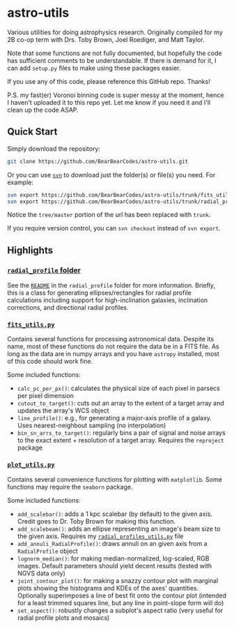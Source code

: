 # astro-utils

Various utilities for doing astrophysics research. Originally compiled for my 2B co-op
term with Drs. Toby Brown, Joel Roediger, and Matt Taylor.

Note that some functions are not fully documented, but hopefully the code has sufficient
comments to be understandable. If there is demand for it, I can add `setup.py` files to
make using these packages easier.

If you use any of this code, please reference this GitHub repo. Thanks!

P.S. my fast(er) Voronoi binning code is super messy at the moment, hence I haven't
uploaded it to this repo yet. Let me know if you need it and I'll clean up the code ASAP.

## Quick Start

Simply download the repository:

```bash
git clone https://github.com/BearBearCodes/astro-utils.git
```

Or you can use [`svn`](https://subversion.apache.org/) to download just the folder(s) or
file(s) you need. For example:

```bash
svn export https://github.com/BearBearCodes/astro-utils/trunk/fits_utils.py
svn export https://github.com/BearBearCodes/astro-utils/trunk/radial_profile/
```

Notice the `tree/master` portion of the url has been replaced with `trunk`.

If you require version control, you can `svn checkout` instead of `svn export`.

## Highlights

### [`radial_profile` folder](radial_profile/)

See the [`README`](radial_profile/README_radial_profile.md) in the `radial_profile` folder
for more information. Briefly, this is a class for generating ellipses/rectangles for
radial profile calculations including support for high-inclination galaxies, inclination
corrections, and directional radial profiles.

### [`fits_utils.py`](fits_utils.py)

Contains several functions for processing astronomical data. Despite its name, most of
these functions do not require the data be in a FITS file. As long as the data are in
numpy arrays and you have `astropy` installed, most of this code should work fine.

Some included functions:

- `calc_pc_per_px()`: calculates the physical size of each pixel in parsecs per pixel
  dimension
- `cutout_to_target()`: cuts out an array to the extent of a target array and updates the
  array's WCS object
- `line_profile()`: e.g., for generating a major-axis profile of a galaxy. Uses
  nearest-neighbout sampling (no interpolation)
- `bin_sn_arrs_to_target()`: regularly bins a pair of signal and noise arrays to the exact
  extent + resolution of a target array. Requires the `reproject` package

### [`plot_utils.py`](plot_utils.py)

Contains several convenience functions for plotting with `matplotlib`. Some functions may
require the `seaborn` package.

Some included functions:

- `add_scalebar()`: adds a 1 kpc scalebar (by default) to the given axis. Credit goes to
  Dr. Toby Brown for making this function.
- `add_scalebeam()`: adds an ellipse representing an image's beam size to the given axis.
  Requires my [`radial_profiles_utils.py`](radial_profile/radial_profile_utils.py) file
- `add_annuli_RadialProfile()`: draws annuli on an given axis from a `RadialProfile`
  object
- `lognorm_median()`: for making median-normalized, log-scaled, RGB images. Default
  parameters should yield decent results (tested with NGVS data only)
- `joint_contour_plot()`: for making a snazzy contour plot with marginal plots showing the
  histograms and KDEs of the axes' quantities. Optionally superimposes a line of best fit
  onto the contour plot (intended for a least trimmed squares line, but any line in
  point-slope form will do)
- `set_aspect()`: robustly changes a subplot's aspect ratio (very useful for radial
  profile plots and mosaics)
